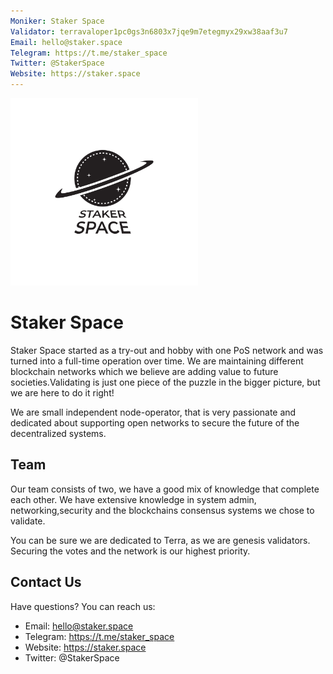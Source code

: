 ```yaml
---
Moniker: Staker Space
Validator: terravaloper1pc0gs3n6803x7jqe9m7etegmyx29xw38aaf3u7
Email: hello@staker.space
Telegram: https://t.me/staker_space
Twitter: @StakerSpace
Website: https://staker.space
---
```


<img src="logo.jpg" width="300">

# Staker Space

Staker Space started as a try-out and hobby with one PoS network and was turned into a full-time operation over time. We are maintaining different blockchain networks which we believe are adding value to future societies.Validating is just one piece of the puzzle in the bigger picture, but we are here to do it right!

We are small independent node-operator, that is very passionate and dedicated about supporting open networks to secure the future of the decentralized systems.

## Team

Our team consists of two, we have a good mix of knowledge that complete each other. We have extensive knowledge in system admin, networking,security and the blockchains consensus systems we chose to validate. 

You can be sure we are dedicated to Terra, as we are genesis validators. Securing the votes and the network is our highest priority. 

## Contact Us

Have questions? You can reach us:

- Email: hello@staker.space
- Telegram: https://t.me/staker_space
- Website: https://staker.space
- Twitter: @StakerSpace
